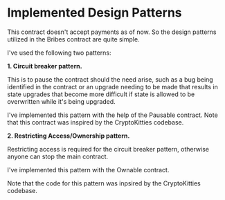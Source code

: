 # Implemented Design Patterns
This contract doesn't accept payments as of now. So the design patterns utilized in the Bribes contract are quite simple.

I've used the following two patterns:

**1. Circuit breaker pattern.** 

This is to pause the contract should the need arise, such as a bug being identified in the contract or an upgrade needing to be made that results in state upgrades that become more difficult if state is allowed to be overwritten while it's being upgraded. 

I've implemented this pattern with the help of the Pausable contract. Note that this contract was inspired by the CryptoKitties codebase. 
 
**2. Restricting Access/Ownership pattern.**

Restricting access is required for the circuit breaker pattern, otherwise anyone can stop the main contract. 

I've implemented this pattern with the Ownable contract.

Note that the code for this pattern was inpsired by the CryptoKitties codebase.
